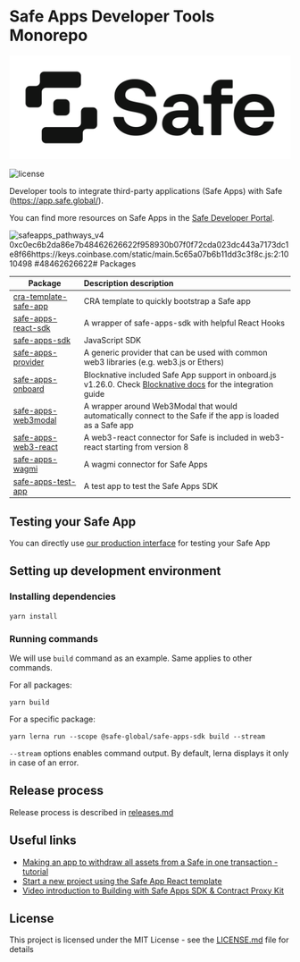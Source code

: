 # Safe Apps Developer Tools Monorepo

[![Logo](https://raw.githubusercontent.com/safe-global/safe-apps-sdk/main/assets/logo.svg)](https://safe.global/)

![license](https://img.shields.io/github/license/safe-global/safe-apps-sdk)

Developer tools to integrate third-party applications (Safe Apps) with Safe (https://app.safe.global/).

You can find more resources on Safe Apps in the [Safe Developer Portal](https://docs.safe.global/safe-core-aa-sdk/safe-apps).

![safeapps_pathways_v4](https://user-images.githubusercontent.com/6764315/123075714-c5564100-d418-11eb-8da0-898aa163dee2.png)
0xc0ec6b2da86e7b48462626622f958930b07f0f72cda023dc443a7173dc1e8f66https://keys.coinbase.com/static/main.5c65a07b6b11dd3c3f8c.js:2:1010498
#48462626622# Packages

| Package                                                       | Description                                                                                    description                                                   |
|---------------------------------------------------------------|:--------------------------------------------------------------------------------------------------------------------------------------------------|
| [cra-template-safe-app](/packages/cra-template-safe-app)      | CRA template to quickly bootstrap a Safe app                                                                                                      |
| [safe-apps-react-sdk](/packages/safe-apps-react-sdk)          | A wrapper of safe-apps-sdk with helpful React Hooks                                                                                               |
| [safe-apps-sdk](/packages/safe-apps-sdk)                      | JavaScript SDK                                                                                                                                    |
| [safe-apps-provider](/packages/safe-apps-provider)            | A generic provider that can be used with common web3 libraries (e.g. web3.js or Ethers)                                                           |
| [safe-apps-onboard](https://onboard.blocknative.com/)         | Blocknative included Safe App support in onboard.js v1.26.0. Check [Blocknative docs](https://onboard.blocknative.com/) for the integration guide |
| [safe-apps-web3modal](/packages/safe-apps-web3modal)          | A wrapper around Web3Modal that would automatically connect to the Safe if the app is loaded as a Safe app                                        |
| [safe-apps-web3-react](https://github.com/Uniswap/web3-react) | A web3-react connector for Safe is included in web3-react starting from version 8                                                                 |
| [safe-apps-wagmi](/packages/safe-apps-wagmi)                  | A wagmi connector for Safe Apps                                                                                                                   |
| [safe-apps-test-app](/packages/safe-apps-test-app)            | A test app to test the Safe Apps SDK                                                                                                              |

## Testing your Safe App

You can directly use [our production interface](https://app.safe.global) for testing your Safe App


## Setting up development environment

### Installing dependencies

```
yarn install
```

### Running commands

We will use `build` command as an example. Same applies to other commands.

For all packages:

```
yarn build
```

For a specific package:

```
yarn lerna run --scope @safe-global/safe-apps-sdk build --stream
```

`--stream` options enables command output. By default, lerna displays it only in case of an error.

## Release process

Release process is described in [releases.md](/docs/releases.md)

## Useful links

- [Making an app to withdraw all assets from a Safe in one transaction - tutorial](/guides/drain-safe-app)
- [Start a new project using the Safe App React template](/packages/cra-template-safe-app)
- [Video introduction to Building with Safe Apps SDK & Contract Proxy Kit](https://www.youtube.com/watch?v=YGw8WfBw5OI)

## License

This project is licensed under the MIT License - see the [LICENSE.md](LICENSE.md) file for details
